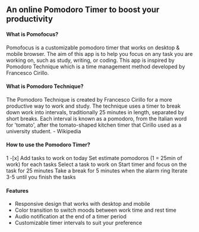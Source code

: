 ## An online Pomodoro Timer to boost your productivity
#### What is Pomofocus?
Pomofocus is a customizable pomodoro timer that works on desktop & mobile browser. The aim of this app is to help you focus on any task you are working on, such as study, writing, or coding. This app is inspired by Pomodoro Technique which is a time management method developed by Francesco Cirillo.

#### What is Pomodoro Technique?
The Pomodoro Technique is created by Francesco Cirillo for a more productive way to work and study. The technique uses a timer to break down work into intervals, traditionally 25 minutes in length, separated by short breaks. Each interval is known as a pomodoro, from the Italian word for 'tomato', after the tomato-shaped kitchen timer that Cirillo used as a university student. - Wikipedia

#### How to use the Pomodoro Timer?
1  -[x] Add tasks to work on today
Set estimate pomodoros (1 = 25min of work) for each tasks
Select a task to work on
Start timer and focus on the task for 25 minutes
Take a break for 5 minutes when the alarm ring
Iterate 3-5 until you finish the tasks
#### Features
 * Responsive design that works with desktop and mobile
 * Color transition to switch moods between work time and rest time
 * Audio notification at the end of a timer period
 * Customizable timer intervals to suit your preference
